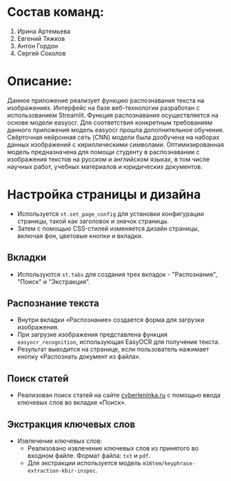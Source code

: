 # Состав команд: 
1.	Ирина Артемьева
2.	Евгений Тяжков
3.	Антон Гордон
4.	Сергей Соколов
# Описание:
Данное приложение реализует функцию распознавания текста на изображениях. Интерфейс на базе веб-технологии разработан с использованием Streamlit. Функция распознавания осуществляется на основе модели easyocr.
Для соответствия конкретным требованиям данного приложения модель easyocr прошла дополнительное обучение. Свёрточная нейронная сеть (CNN) модели была дообучена на наборах данных изображений с кириллическими символами.
Оптимизированная модель предназначена для помощи студенту в распознавании с изображения текстов на русском и английском языках, в том числе научных работ, учебных материалов и юридических документов.
# Настройка страницы и дизайна

- Используется `st.set_page_config` для установки конфигурации страницы, такой как заголовок и значок страницы.
- Затем с помощью CSS-стилей изменяется дизайн страницы, включая фон, цветовые кнопки и вкладки.

## Вкладки

- Используются `st.tabs` для создания трех вкладок - "Распознание", "Поиск" и "Экстракция".

## Распознание текста

- Внутри вкладки «Распознание» создается форма для загрузки изображения.
- При загрузке изображения представлена функция `easyocr_recognition`, использующая EasyOCR для получения текста.
- Результат выводится на странице, если пользователь нажимает кнопку «Распознать документ из файла».

## Поиск статей

- Реализован поиск статей на сайте [cyberleninka.ru](https://cyberleninka.ru/) с помощью ввода ключевых слов во вкладке «Поиск».

## Экстракция ключевых слов

- Извлечение ключевых слов:
  - Реализовано извлечение ключевых слов из принятого во входном файле. Формат файла: `txt` и `pdf`.
  - Для экстракции используется модель `m16tem/keyphrase-extraction-kbir-inspec`.
